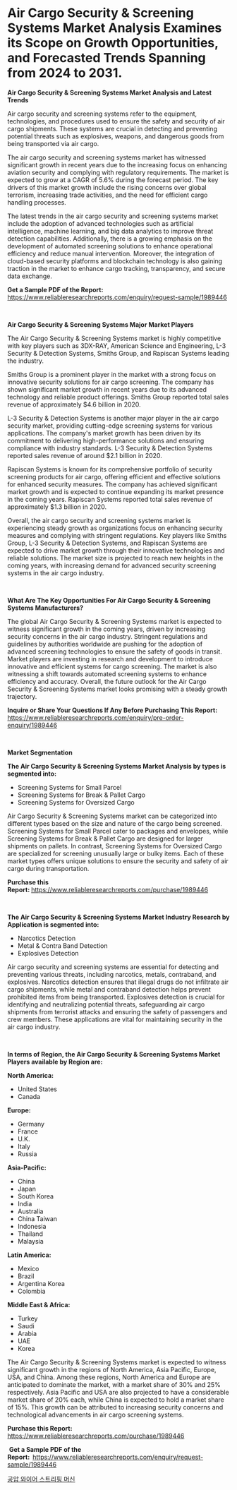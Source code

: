 <p><h1>Air Cargo Security & Screening Systems Market Analysis Examines its Scope on Growth Opportunities, and Forecasted Trends Spanning from 2024 to 2031.</h1></p><p><strong>Air Cargo Security & Screening Systems Market Analysis and Latest Trends</strong></p>
<p><p>Air cargo security and screening systems refer to the equipment, technologies, and procedures used to ensure the safety and security of air cargo shipments. These systems are crucial in detecting and preventing potential threats such as explosives, weapons, and dangerous goods from being transported via air cargo.</p><p>The air cargo security and screening systems market has witnessed significant growth in recent years due to the increasing focus on enhancing aviation security and complying with regulatory requirements. The market is expected to grow at a CAGR of 5.6% during the forecast period. The key drivers of this market growth include the rising concerns over global terrorism, increasing trade activities, and the need for efficient cargo handling processes.</p><p>The latest trends in the air cargo security and screening systems market include the adoption of advanced technologies such as artificial intelligence, machine learning, and big data analytics to improve threat detection capabilities. Additionally, there is a growing emphasis on the development of automated screening solutions to enhance operational efficiency and reduce manual intervention. Moreover, the integration of cloud-based security platforms and blockchain technology is also gaining traction in the market to enhance cargo tracking, transparency, and secure data exchange.</p></p>
<p><strong>Get a Sample PDF of the Report:&nbsp;</strong> <a href="https://www.reliableresearchreports.com/enquiry/request-sample/1989446">https://www.reliableresearchreports.com/enquiry/request-sample/1989446</a></p>
<p>&nbsp;</p>
<p><strong>Air Cargo Security & Screening Systems Major Market Players</strong></p>
<p><p>The Air Cargo Security & Screening Systems market is highly competitive with key players such as 3DX-RAY, American Science and Engineering, L-3 Security & Detection Systems, Smiths Group, and Rapiscan Systems leading the industry.</p><p>Smiths Group is a prominent player in the market with a strong focus on innovative security solutions for air cargo screening. The company has shown significant market growth in recent years due to its advanced technology and reliable product offerings. Smiths Group reported total sales revenue of approximately $4.6 billion in 2020.</p><p>L-3 Security & Detection Systems is another major player in the air cargo security market, providing cutting-edge screening systems for various applications. The company's market growth has been driven by its commitment to delivering high-performance solutions and ensuring compliance with industry standards. L-3 Security & Detection Systems reported sales revenue of around $2.1 billion in 2020.</p><p>Rapiscan Systems is known for its comprehensive portfolio of security screening products for air cargo, offering efficient and effective solutions for enhanced security measures. The company has achieved significant market growth and is expected to continue expanding its market presence in the coming years. Rapiscan Systems reported total sales revenue of approximately $1.3 billion in 2020.</p><p>Overall, the air cargo security and screening systems market is experiencing steady growth as organizations focus on enhancing security measures and complying with stringent regulations. Key players like Smiths Group, L-3 Security & Detection Systems, and Rapiscan Systems are expected to drive market growth through their innovative technologies and reliable solutions. The market size is projected to reach new heights in the coming years, with increasing demand for advanced security screening systems in the air cargo industry.</p></p>
<p>&nbsp;</p>
<p><strong>What Are The Key Opportunities For Air Cargo Security & Screening Systems Manufacturers?</strong></p>
<p><p>The global Air Cargo Security & Screening Systems market is expected to witness significant growth in the coming years, driven by increasing security concerns in the air cargo industry. Stringent regulations and guidelines by authorities worldwide are pushing for the adoption of advanced screening technologies to ensure the safety of goods in transit. Market players are investing in research and development to introduce innovative and efficient systems for cargo screening. The market is also witnessing a shift towards automated screening systems to enhance efficiency and accuracy. Overall, the future outlook for the Air Cargo Security & Screening Systems market looks promising with a steady growth trajectory.</p></p>
<p><strong>Inquire or Share Your Questions If Any Before Purchasing This Report:</strong> <a href="https://www.reliableresearchreports.com/enquiry/pre-order-enquiry/1989446">https://www.reliableresearchreports.com/enquiry/pre-order-enquiry/1989446</a></p>
<p>&nbsp;</p>
<p><strong>Market Segmentation</strong></p>
<p><strong>The Air Cargo Security & Screening Systems Market Analysis by types is segmented into:</strong></p>
<p><ul><li>Screening Systems for Small Parcel</li><li>Screening Systems for Break & Pallet Cargo</li><li>Screening Systems for Oversized Cargo</li></ul></p>
<p><p>Air Cargo Security & Screening Systems market can be categorized into different types based on the size and nature of the cargo being screened. Screening Systems for Small Parcel cater to packages and envelopes, while Screening Systems for Break & Pallet Cargo are designed for larger shipments on pallets. In contrast, Screening Systems for Oversized Cargo are specialized for screening unusually large or bulky items. Each of these market types offers unique solutions to ensure the security and safety of air cargo during transportation.</p></p>
<p><strong>Purchase this Report:&nbsp;</strong><a href="https://www.reliableresearchreports.com/purchase/1989446">https://www.reliableresearchreports.com/purchase/1989446</a></p>
<p>&nbsp;</p>
<p><strong>The Air Cargo Security & Screening Systems Market Industry Research by Application is segmented into:</strong></p>
<p><ul><li>Narcotics Detection</li><li>Metal & Contra Band Detection</li><li>Explosives Detection</li></ul></p>
<p><p>Air cargo security and screening systems are essential for detecting and preventing various threats, including narcotics, metals, contraband, and explosives. Narcotics detection ensures that illegal drugs do not infiltrate air cargo shipments, while metal and contraband detection helps prevent prohibited items from being transported. Explosives detection is crucial for identifying and neutralizing potential threats, safeguarding air cargo shipments from terrorist attacks and ensuring the safety of passengers and crew members. These applications are vital for maintaining security in the air cargo industry.</p></p>
<p>&nbsp;</p>
<p><strong>In terms of Region, the Air Cargo Security & Screening Systems Market Players available by Region are:</strong></p>
<p>
    <p> <strong> North America: </strong>
        <ul>
            <li>United States</li>
            <li>Canada</li>
        </ul>
        </p> 
    <p> <strong> Europe: </strong>
        <ul>
            <li>Germany</li>
            <li>France</li>
            <li>U.K.</li>
            <li>Italy</li>
            <li>Russia</li>
        </ul>
        </p> 
    <p> <strong> Asia-Pacific: </strong>
        <ul>
            <li>China</li>
            <li>Japan</li>
            <li>South Korea</li>
            <li>India</li>
            <li>Australia</li>
            <li>China Taiwan</li>
            <li>Indonesia</li>
            <li>Thailand</li>
            <li>Malaysia</li>
        </ul>
        </p> 
    <p> <strong> Latin America: </strong>
        <ul>
            <li>Mexico</li>
            <li>Brazil</li>
            <li>Argentina Korea</li>
            <li>Colombia</li>
        </ul>
        </p> 
    <p> <strong> Middle East & Africa: </strong>
        <ul>
            <li>Turkey</li>
            <li>Saudi</li>
            <li>Arabia</li>
            <li>UAE</li>
            <li>Korea</li>
        </ul>
    </p>
    </p>
<p><p>The Air Cargo Security & Screening Systems market is expected to witness significant growth in the regions of North America, Asia Pacific, Europe, USA, and China. Among these regions, North America and Europe are anticipated to dominate the market, with a market share of 30% and 25% respectively. Asia Pacific and USA are also projected to have a considerable market share of 20% each, while China is expected to hold a market share of 15%. This growth can be attributed to increasing security concerns and technological advancements in air cargo screening systems.</p></p>
<p><strong>Purchase this Report: </strong><a href="https://www.reliableresearchreports.com/purchase/1989446">https://www.reliableresearchreports.com/purchase/1989446</a></p>
<p>&nbsp;<strong>Get a Sample PDF of the Report:&nbsp;&nbsp;</strong><a href="https://www.reliableresearchreports.com/enquiry/request-sample/1989446">https://www.reliableresearchreports.com/enquiry/request-sample/1989446</a></p>
<p><strong></strong></p>
<p><p><a href="https://github.com/wallacBahrtyinger567686/Market-Research-Report-List-1/blob/main/361328913202.md">공압 와이어 스트리핑 머신</a></p></p>